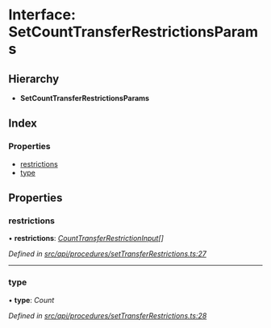 # Interface: SetCountTransferRestrictionsParams

## Hierarchy

* **SetCountTransferRestrictionsParams**

## Index

### Properties

* [restrictions](setcounttransferrestrictionsparams.md#restrictions)
* [type](setcounttransferrestrictionsparams.md#type)

## Properties

###  restrictions

• **restrictions**: *[CountTransferRestrictionInput](counttransferrestrictioninput.md)[]*

*Defined in [src/api/procedures/setTransferRestrictions.ts:27](https://github.com/PolymathNetwork/polymesh-sdk/blob/05b527a2/src/api/procedures/setTransferRestrictions.ts#L27)*

___

###  type

• **type**: *Count*

*Defined in [src/api/procedures/setTransferRestrictions.ts:28](https://github.com/PolymathNetwork/polymesh-sdk/blob/05b527a2/src/api/procedures/setTransferRestrictions.ts#L28)*
